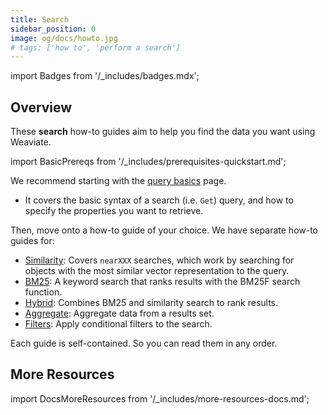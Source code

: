 ```yaml
---
title: Search
sidebar_position: 0
image: og/docs/howto.jpg
# tags: ['how to', 'perform a search']
---
```


import Badges from '/_includes/badges.mdx';

<Badges/>

## Overview

These **search** how-to guides aim to help you find the data you want using Weaviate.

import BasicPrereqs from '/_includes/prerequisites-quickstart.md';

<BasicPrereqs />

We recommend starting with the [query basics](./basics.md) page.
- It covers the basic syntax of a search (i.e. `Get`) query, and how to specify the properties you want to retrieve.

Then, move onto a how-to guide of your choice. We have separate how-to guides for:

- [Similarity](./similarity.md): Covers `nearXXX` searches, which work by searching for objects with the most similar vector representation to the query.
- [BM25](./bm25.md): A keyword search that ranks results with the BM25F search function.
- [Hybrid](./hybrid.md): Combines BM25 and similarity search to rank results.
- [Aggregate](./aggregate.md): Aggregate data from a results set.
- [Filters](./filters.md): Apply conditional filters to the search.

Each guide is self-contained. So you can read them in any order.

## More Resources

import DocsMoreResources from '/_includes/more-resources-docs.md';

<DocsMoreResources />
